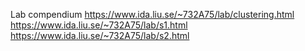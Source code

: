 Lab compendium
https://www.ida.liu.se/~732A75/lab/clustering.html  
https://www.ida.liu.se/~732A75/lab/s1.html  
https://www.ida.liu.se/~732A75/lab/s2.html  
